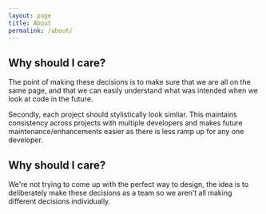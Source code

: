 ```yaml
---
layout: page
title: About
permalink: /about/
---
```


## Why should I care?

The point of making these decisions is to make sure that we are all on the same page, and that we can easily understand what was intended when we look at code in the future. 

Secondly, each project should stylistically look simliar. This maintains consistency across projects with multiple developers and makes future maintenance/enhancements easier as there is less ramp up for any one developer.
## Why should I care?

We're not trying to come up with the perfect way to design, the idea is to deliberately make these decisions as a team so we aren't all making different decisions individually. 
